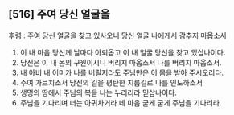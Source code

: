 ## [516] 주여 당신 얼굴을

후렴 : 주여 당신 얼굴을 찾고 있사오니 당신 얼굴 나에게서 감추지 마옵소서
1) 이 내 마음 당신께 날마다 아뢰옵고 이 내 얼굴 당신을 찾고 있삽나이다.
2) 당신은 이 내 몸의 구원이시니 버리지 마옵소서 나를 버리지 마옵소서.
3) 내 아비 내 어미가 나를 버릴지라도 주님만은 이 몸을 받아 주시오리다.
4) 주여 가르치소서 당신의 길을 평탄한 지름길로 나를 인도하소서
5) 생명의 땅에서 주님의 복을 나는 누리리라 믿삽나이다.
6) 주님을 기다리며 너는 아귀차거라 네 마음 굳게 굳게 주님을 기다리라.
